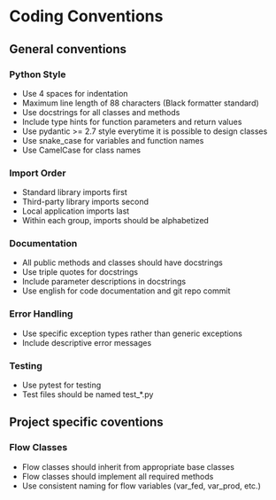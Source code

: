 # Coding Conventions

## General conventions
### Python Style
- Use 4 spaces for indentation
- Maximum line length of 88 characters (Black formatter standard)
- Use docstrings for all classes and methods
- Include type hints for function parameters and return values
- Use pydantic >= 2.7 style everytime it is possible to design classes
- Use snake_case for variables and function names
- Use CamelCase for class names

### Import Order
- Standard library imports first
- Third-party library imports second
- Local application imports last
- Within each group, imports should be alphabetized

### Documentation
- All public methods and classes should have docstrings
- Use triple quotes for docstrings
- Include parameter descriptions in docstrings
- Use english for code documentation and git repo commit

### Error Handling
- Use specific exception types rather than generic exceptions
- Include descriptive error messages

### Testing
- Use pytest for testing
- Test files should be named test_*.py

## Project specific coventions
### Flow Classes
- Flow classes should inherit from appropriate base classes
- Flow classes should implement all required methods
- Use consistent naming for flow variables (var_fed, var_prod, etc.)
